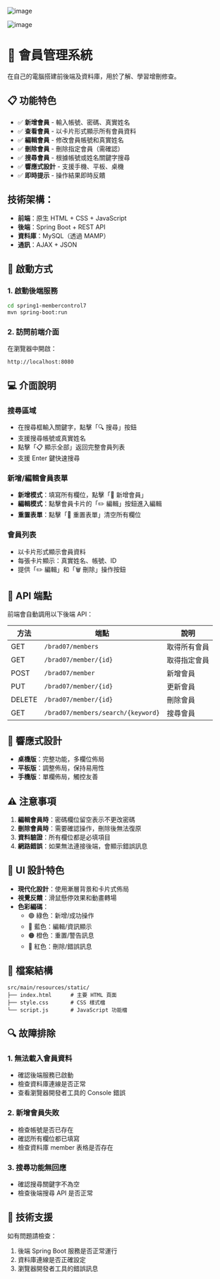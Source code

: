 ![image](https://github.com/user-attachments/assets/9203c633-e9fa-4859-8154-4895b10c4191)

![image](https://github.com/user-attachments/assets/a46c0f54-c057-4733-87d6-b3aaf6acbee2)

# 🏢 會員管理系統

在自己的電腦搭建前後端及資料庫，用於了解、學習增刪修查。

## 📋 功能特色

- ✅ **新增會員** - 輸入帳號、密碼、真實姓名
- ✅ **查看會員** - 以卡片形式顯示所有會員資料
- ✅ **編輯會員** - 修改會員帳號和真實姓名
- ✅ **刪除會員** - 刪除指定會員（需確認）
- ✅ **搜尋會員** - 根據帳號或姓名關鍵字搜尋
- ✅ **響應式設計** - 支援手機、平板、桌機
- ✅ **即時提示** - 操作結果即時反饋

##  技術架構：
-  **前端**：原生 HTML + CSS + JavaScript
-  **後端**：Spring Boot + REST API
-  **資料庫**：MySQL（透過 MAMP）
-  **通訊**：AJAX + JSON

## 🚀 啟動方式

### 1. 啟動後端服務
```bash
cd spring1-membercontrol7
mvn spring-boot:run
```

### 2. 訪問前端介面
在瀏覽器中開啟：
```
http://localhost:8080
```

## 💻 介面說明

### 搜尋區域
- 在搜尋框輸入關鍵字，點擊「🔍 搜尋」按鈕
- 支援搜尋帳號或真實姓名
- 點擊「📋 顯示全部」返回完整會員列表
- 支援 Enter 鍵快速搜尋

### 新增/編輯會員表單
- **新增模式**：填寫所有欄位，點擊「💾 新增會員」
- **編輯模式**：點擊會員卡片的「✏️ 編輯」按鈕進入編輯
- **重置表單**：點擊「🔄 重置表單」清空所有欄位

### 會員列表
- 以卡片形式顯示會員資料
- 每張卡片顯示：真實姓名、帳號、ID
- 提供「✏️ 編輯」和「🗑️ 刪除」操作按鈕

## 🔧 API 端點

前端會自動調用以下後端 API：

| 方法 | 端點 | 說明 |
|------|------|------|
| GET | `/brad07/members` | 取得所有會員 |
| GET | `/brad07/member/{id}` | 取得指定會員 |
| POST | `/brad07/member` | 新增會員 |
| PUT | `/brad07/member/{id}` | 更新會員 |
| DELETE | `/brad07/member/{id}` | 刪除會員 |
| GET | `/brad07/members/search/{keyword}` | 搜尋會員 |

## 📱 響應式設計

- **桌機版**：完整功能，多欄位佈局
- **平板版**：調整佈局，保持易用性
- **手機版**：單欄佈局，觸控友善

## ⚠️ 注意事項

1. **編輯會員時**：密碼欄位留空表示不更改密碼
2. **刪除會員時**：需要確認操作，刪除後無法復原
3. **資料驗證**：所有欄位都是必填項目
4. **網路錯誤**：如果無法連接後端，會顯示錯誤訊息

## 🎨 UI 設計特色

- **現代化設計**：使用漸層背景和卡片式佈局
- **視覺反饋**：滑鼠懸停效果和動畫轉場
- **色彩編碼**：
  - 🟢 綠色：新增/成功操作
  - 🔵 藍色：編輯/資訊顯示
  - 🟠 橙色：重置/警告訊息
  - 🔴 紅色：刪除/錯誤訊息

## 📁 檔案結構

```
src/main/resources/static/
├── index.html      # 主要 HTML 頁面
├── style.css       # CSS 樣式檔
└── script.js       # JavaScript 功能檔
```

## 🔍 故障排除

### 1. 無法載入會員資料
- 確認後端服務已啟動
- 檢查資料庫連線是否正常
- 查看瀏覽器開發者工具的 Console 錯誤

### 2. 新增會員失敗
- 檢查帳號是否已存在
- 確認所有欄位都已填寫
- 檢查資料庫 member 表格是否存在

### 3. 搜尋功能無回應
- 確認搜尋關鍵字不為空
- 檢查後端搜尋 API 是否正常

## 📧 技術支援

如有問題請檢查：
1. 後端 Spring Boot 服務是否正常運行
2. 資料庫連線是否正確設定
3. 瀏覽器開發者工具的錯誤訊息
